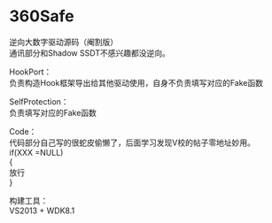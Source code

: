 # 360Safe
逆向大数字驱动源码（阉割版）        
通讯部分和Shadow SSDT不感兴趣都没逆向。

HookPort：      
负责构造Hook框架导出给其他驱动使用，自身不负责填写对应的Fake函数

SelfProtection：     
负责填写对应的Fake函数

Code：      
代码部分自己写的很蛇皮偷懒了，后面学习发现V校的帖子零地址妙用。     
if(XXX =NULL)     
{     
   放行    
}    

构建工具：    
VS2013 + WDK8.1


